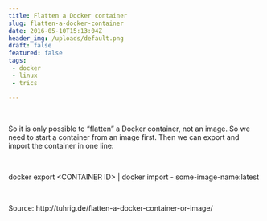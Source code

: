```yaml
---
title: Flatten a Docker container
slug: flatten-a-docker-container
date: 2016-05-10T15:13:04Z
header_img: /uploads/default.png
draft: false
featured: false
tags:
 - docker
 - linux
 - trics

---
```

<p>&nbsp;</p>
<p>So it is only possible to &ldquo;flatten&rdquo; a Docker container, not an image. So we need to start a container from an image first. Then we can export and import the container in one line:</p>
<p>&nbsp;</p>
<p>docker export &lt;CONTAINER ID&gt; | docker import - some-image-name:latest</p>
<p>&nbsp;</p>
<p>Source:&nbsp;http://tuhrig.de/flatten-a-docker-container-or-image/</p>